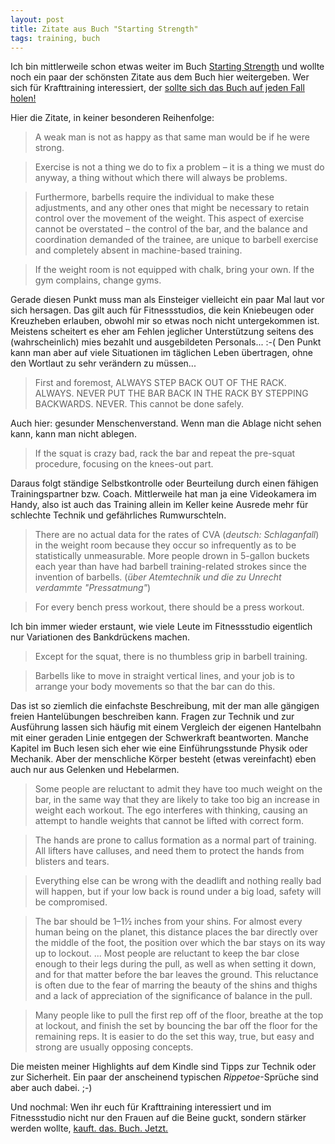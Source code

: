 ```yaml
---
layout: post
title: Zitate aus Buch "Starting Strength"
tags: training, buch
---
```


Ich bin mittlerweile schon etwas weiter im Buch [Starting Strength][0] und wollte noch ein paar der schönsten Zitate aus dem Buch hier weitergeben. Wer sich für Krafttraining interessiert, der [sollte sich das Buch auf jeden Fall holen!][1]

Hier die Zitate, in keiner besonderen Reihenfolge:

> A weak man is not as happy as that same man would be if he were strong.

> Exercise is not a thing we do to fix a problem – it is a thing we must do anyway, a thing without which there will always be problems.

> Furthermore, barbells require the individual to make these adjustments, and any other ones that might be necessary to retain control over the movement of the weight. This aspect of exercise cannot be overstated – the control of the bar, and the balance and coordination demanded of the trainee, are unique to barbell exercise and completely absent in machine-based training.

>If the weight room is not equipped with chalk, bring your own. If the gym complains, change gyms.

Gerade diesen Punkt muss man als Einsteiger vielleicht ein paar Mal laut vor sich hersagen. Das gilt auch für Fitnessstudios, die kein Kniebeugen oder Kreuzheben erlauben, obwohl mir so etwas noch nicht untergekommen ist. Meistens scheitert es eher am Fehlen jeglicher Unterstützung seitens des (wahrscheinlich) mies bezahlt und ausgebildeten Personals... :-( Den Punkt kann man aber auf viele Situationen im täglichen Leben übertragen, ohne den Wortlaut zu sehr verändern zu müssen...

> First and foremost, ALWAYS STEP BACK OUT OF THE RACK. ALWAYS. NEVER PUT THE BAR BACK IN THE RACK BY STEPPING BACKWARDS. NEVER. This cannot be done safely.

Auch hier: gesunder Menschenverstand. Wenn man die Ablage nicht sehen kann, kann man nicht ablegen.

> If the squat is crazy bad, rack the bar and repeat the pre-squat procedure, focusing on the knees-out part.

Daraus folgt ständige Selbstkontrolle oder Beurteilung durch einen fähigen Trainingspartner bzw. Coach. Mittlerweile hat man ja eine Videokamera im Handy, also ist auch das Training allein im Keller keine Ausrede mehr für schlechte Technik und gefährliches Rumwurschteln.

> There are no actual data for the rates of CVA (*deutsch: Schlaganfall*) in the weight room because they occur so infrequently as to be statistically unmeasurable. More people drown in 5-gallon buckets each year than have had barbell training-related strokes since the invention of barbells. (*über Atemtechnik und die zu Unrecht verdammte "Pressatmung"*)

> For every bench press workout, there should be a press workout.

Ich bin immer wieder erstaunt, wie viele Leute im Fitnessstudio eigentlich nur Variationen des Bankdrückens machen.

> Except for the squat, there is no thumbless grip in barbell training.

> Barbells like to move in straight vertical lines, and your job is to arrange your body movements so that the bar can do this.

Das ist so ziemlich die einfachste Beschreibung, mit der man alle gängigen freien Hantelübungen beschreiben kann. Fragen zur Technik und zur Ausführung lassen sich häufig mit einem Vergleich der eigenen Hantelbahn mit einer geraden Linie entgegen der Schwerkraft beantworten. Manche Kapitel im Buch lesen sich eher wie eine Einführungsstunde Physik oder Mechanik. Aber der menschliche Körper besteht (etwas vereinfacht) eben auch nur aus Gelenken und Hebelarmen.

> Some people are reluctant to admit they have too much weight on the bar, in the same way that they are likely to take too big an increase in weight each workout. The ego interferes with thinking, causing an attempt to handle weights that cannot be lifted with correct form.

> The hands are prone to callus formation as a normal part of training. All lifters have calluses, and need them to protect the hands from blisters and tears.

> Everything else can be wrong with the deadlift and nothing really bad will happen, but if your low back is round under a big load, safety will be compromised.

> The bar should be 1–1½ inches from your shins. For almost every human being on the planet, this distance places the bar directly over the middle of the foot, the position over which the bar stays on its way up to lockout.
> ...
> Most people are reluctant to keep the bar close enough to their legs during the pull, as well as when setting it down, and for that matter before the bar leaves the ground. This reluctance is often due to the fear of marring the beauty of the shins and thighs and a lack of appreciation of the significance of balance in the pull.

> Many people like to pull the first rep off of the floor, breathe at the top at lockout, and finish the set by bouncing the bar off the floor for the remaining reps. It is easier to do the set this way, true, but easy and strong are usually opposing concepts.

Die meisten meiner Highlights auf dem Kindle sind Tipps zur Technik oder zur Sicherheit. Ein paar der anscheinend typischen *Rippetoe*-Sprüche sind aber auch dabei. ;-)

Und nochmal: Wen ihr euch für Krafttraining interessiert und im Fitnessstudio nicht nur den Frauen auf die Beine guckt, sondern stärker werden wollte, [kauft. das. Buch. Jetzt.][1]

[0]: /2012/07/07/neues-buch-starting-strength/
[1]: http://www.amazon.de/gp/product/B006XJR5ZA/kopisde-21
